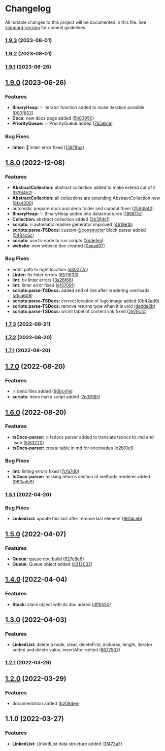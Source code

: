 # Changelog

All notable changes to this project will be documented in this file. See [standard-version](https://github.com/conventional-changelog/standard-version) for commit guidelines.

### [1.9.3](https://github.com/algoasaurujs/tsds/compare/v1.9.2...v1.9.3) (2023-08-01)

### [1.9.2](https://github.com/algoasaurujs/tsds/compare/v1.9.1...v1.9.2) (2023-08-01)

### [1.9.1](https://github.com/algoasaurujs/tsds/compare/v1.9.0...v1.9.1) (2023-06-26)

## [1.9.0](https://github.com/algoasaurujs/tsds/compare/v1.8.0...v1.9.0) (2023-06-26)


### Features

* **BinaryHeap:** :sparkles: iterator function added to make iteration possible ([000f802](https://github.com/algoasaurujs/tsds/commit/000f802ce02e0d81992c223c588c5a9a559d293a))
* **Docs:** new docs page added ([5b83950](https://github.com/algoasaurujs/tsds/commit/5b83950988690d90650aed560c9078f62f869725))
* **PriorityQueue:** :sparkles: PriorityQueue added ([765eb1e](https://github.com/algoasaurujs/tsds/commit/765eb1e53bf5e338072ace16046a5240faf0374e))


### Bug Fixes

* **linter:** :bug: linter error fixed ([13978ba](https://github.com/algoasaurujs/tsds/commit/13978baed5cd1ac4687ed72b66ac6512b1941e6e))

## [1.8.0](https://github.com/algoasaurujs/tsds/compare/v1.7.2...v1.8.0) (2022-12-08)


### Features

* **AbstractCollection:** abstract collection added to make extend out of it ([979f452](https://github.com/algoasaurujs/tsds/commit/979f452391420fff80f642b769adfe4b75cf40ff))
* **AbstractCollection:** all collections are extending AbstractCollection now ([8fa4000](https://github.com/algoasaurujs/tsds/commit/8fa40001afbec9547582bf9b888b14cd22cfd8b1))
* automatic prepare docs and deno folder and commit them ([2594842](https://github.com/algoasaurujs/tsds/commit/25948420e895670f9bf91e56178d818fd12cc8b8))
* **BinaryHeap:** :sparkles: BinaryHeap added into datastructures ([1868f3c](https://github.com/algoasaurujs/tsds/commit/1868f3c75bb7b091731dee62af5c055742d4518b))
* **Collection:** abstract collection added ([2b36dc1](https://github.com/algoasaurujs/tsds/commit/2b36dc124f307614b95eeff10e67682d3f3931f9))
* **scripts:** :fire: automatic readme generator improved ([4619e1b](https://github.com/algoasaurujs/tsds/commit/4619e1ba4a902ac695f5d14733cd2fdd28dd87f9))
* **scripts:parse-TSDocs:** custom [@constructor](https://github.com/constructor) block parser added ([5484c6c](https://github.com/algoasaurujs/tsds/commit/5484c6cbf0cdd9567dd262ad32f030f4646046e2))
* **scripts:** use ts-node to run scripts ([3ddefe5](https://github.com/algoasaurujs/tsds/commit/3ddefe59d7a490541722eaa74ce7359a9e3deb66))
* **website:** new website doc created ([0aead07](https://github.com/algoasaurujs/tsds/commit/0aead073d498b3aeea8a67b26c902c797ea5031c))


### Bug Fixes

* eddit path to right location ([e30277c](https://github.com/algoasaurujs/tsds/commit/e30277cb77e9d7c94f027b1154833d6f1a098e91))
* **Linter:** fix linter errors ([8579f33](https://github.com/algoasaurujs/tsds/commit/8579f33e329cfbbf0871c2ac6fb94cd53cce3e13))
* **lint:** fix linter errors ([3a26f68](https://github.com/algoasaurujs/tsds/commit/3a26f687f11a2c0ab2cc53f5ecef0fd8e2f19035))
* **lint:** linter error fixed ([e167091](https://github.com/algoasaurujs/tsds/commit/e167091a77d9aa5a170462d77c0647d02571508d))
* **scripts:parse-TSDocs:** added end of line after rendering overloads ([a1ca608](https://github.com/algoasaurujs/tsds/commit/a1ca608a04fe3322657a2cfa08961699a14d89b1))
* **scripts:parse-TSDocs:** correct location of logo image added ([0b42ad0](https://github.com/algoasaurujs/tsds/commit/0b42ad0e73af27534c04cdb1891e3f62b804eef3))
* **scripts:parse-TSDocs:** remove returns type when it is void ([dadde2b](https://github.com/algoasaurujs/tsds/commit/dadde2b1fec9ce164110c5e3448e409885300f34))
* **scripts:parse-TSDocs:** wront tabel of content link fixed ([2979c1c](https://github.com/algoasaurujs/tsds/commit/2979c1c7cd835552c3d49db93fcb6d93c5199465))

### [1.7.3](https://github.com/algoasaurujs/tsds/compare/v1.7.2...v1.7.3) (2022-08-21)

### [1.7.2](https://github.com/algoasaurujs/tsds/compare/v1.7.1...v1.7.2) (2022-08-20)

### [1.7.1](https://github.com/algoasaurujs/tsds/compare/v1.7.0...v1.7.1) (2022-08-20)

## [1.7.0](https://github.com/algoasaurujs/tsds/compare/v1.6.0...v1.7.0) (2022-08-20)


### Features

* :fire: deno files added ([96bc41e](https://github.com/algoasaurujs/tsds/commit/96bc41e5c7bfc59620229b28241f68585beaac67))
* **scripts:** deno make script added ([7e39185](https://github.com/algoasaurujs/tsds/commit/7e3918541e0469eedef9a06851376aaf23e7d02c))

## [1.6.0](https://github.com/algoasaurujs/tsds/compare/v1.5.1...v1.6.0) (2022-08-20)


### Features

* **tsDocs-parser:** :fire: tsdocs parser added to translate tsdocs to .md and .json ([5f83220](https://github.com/algoasaurujs/tsds/commit/5f8322046d32b4753b522c12cd8f5932b78932fa))
* **tsDocs-parser:** create table in md for ocerloades ([d2b10e1](https://github.com/algoasaurujs/tsds/commit/d2b10e17a3e0fd900f016a1dbf992fe2133974f9))


### Bug Fixes

* **lint:** linting errors fixed ([7cfa7d0](https://github.com/algoasaurujs/tsds/commit/7cfa7d091aab7ff6a6ea4fc48ccfbf744dc62eac))
* **tsDocs-parser:** missing returns section of methods renderer added ([980adb9](https://github.com/algoasaurujs/tsds/commit/980adb9a0309cfd8ad60a1c725ba6f799e0cd2af))

### [1.5.1](https://github.com/algoasaurujs/tsds/compare/v1.5.0...v1.5.1) (2022-04-20)


### Bug Fixes

* **LinkedList:** update this.last after remove last element ([9614ceb](https://github.com/algoasaurujs/tsds/commit/9614cebe41a941335a22844b6a6f2938048bd838))

## [1.5.0](https://github.com/algoasaurujs/tsds/compare/v1.4.0...v1.5.0) (2022-04-07)


### Features

* **Queue:** queue doc build ([627c8e6](https://github.com/algoasaurujs/tsds/commit/627c8e6622ef212636c8c22b0996d1a0d6c56318))
* **Queue:** Queue object added ([d212032](https://github.com/algoasaurujs/tsds/commit/d212032cc8ba95cf9c6dd3e0b38d21f33fd92198))

## [1.4.0](https://github.com/algoasaurujs/tsds/compare/v1.3.0...v1.4.0) (2022-04-04)


### Features

* **Stack:** stack object with its doc added ([dff6550](https://github.com/algoasaurujs/tsds/commit/dff655031cd2707f3aa93c73438f752a01d1658d))

## [1.3.0](https://github.com/algoasaurujs/tsds/compare/v1.2.1...v1.3.0) (2022-04-03)


### Features

* **LinkedList:** delete a node, clear, deleteFirst, includes, length, iterator added and delete value, insertAfter edited ([6677507](https://github.com/algoasaurujs/tsds/commit/6677507c1570e93f90cfd5fcce6f1f5ae073e1e3))

### [1.2.1](https://github.com/algoasaurujs/tsds/compare/v1.2.0...v1.2.1) (2022-03-29)

## [1.2.0](https://github.com/algoasaurujs/tsds/compare/v1.1.0...v1.2.0) (2022-03-29)


### Features

* documentation added ([b2094ee](https://github.com/algoasaurujs/tsds/commit/b2094ee934d33d2f111ef3a60441cfdaed3ae77a))

## 1.1.0 (2022-03-27)


### Features

* **LinkedList:** LinkedList data structure added ([3f473a7](https://github.com/algoasaurujs/tsds/commit/3f473a738fe177fe12c6351621c7533ef8c00551))

